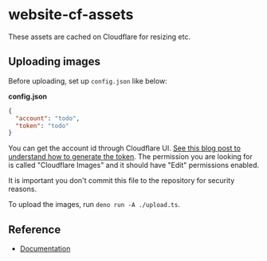 # website-cf-assets

These assets are cached on Cloudflare for resizing etc.

## Uploading images

Before uploading, set up `config.json` like below:

**config.json**

```json
{
  "account": "todo",
  "token": "todo"
}
```

You can get the account id through Cloudflare UI. [See this blog post to understand how to generate the token](https://www.better.dev/cloudflare-images). The permission you are looking for is called "Cloudflare Images" and it should have "Edit" permissions enabled.

It is important you don't commit this file to the repository for security reasons.

To upload the images, run `deno run -A ./upload.ts`.

## Reference

* [Documentation](https://developers.cloudflare.com/images/)
